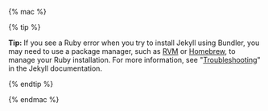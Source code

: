 {% mac %}

{% tip %}

**Tip:** If you see a Ruby error when you try to install Jekyll using Bundler, you may need to use a package manager, such as [RVM](https://rvm.io/) or [Homebrew](https://brew.sh/), to manage your Ruby installation. For more information, see "[Troubleshooting](https://jekyllrb.com/docs/troubleshooting/#jekyll--macos)" in the Jekyll documentation.

{% endtip %}

{% endmac %}
